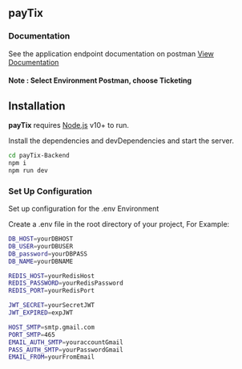 ## payTix

### Documentation

See the application endpoint documentation on postman [View Documentation](https://documenter.getpostman.com/view/10726334/UUxzA7Hc)

#### Note : Select Environment Postman, choose <b>Ticketing</b>

## Installation

<b>payTix</b> requires [Node.js](https://nodejs.org/) v10+ to run.

Install the dependencies and devDependencies and start the server.

```sh
cd payTix-Backend
npm i
npm run dev
```

### Set Up Configuration

Set up configuration for the .env Environment

Create a .env file in the root directory of your project, For Example:

```sh
DB_HOST=yourDBHOST
DB_USER=yourDBUSER
DB_password=yourDBPASS
DB_NAME=yourDBNAME

REDIS_HOST=yourRedisHost
REDIS_PASSWORD=yourRedisPassword
REDIS_PORT=yourRedisPort

JWT_SECRET=yourSecretJWT
JWT_EXPIRED=expJWT

HOST_SMTP=smtp.gmail.com
PORT_SMTP=465
EMAIL_AUTH_SMTP=youraccountGmail
PASS_AUTH_SMTP=yourPasswordGmail
EMAIL_FROM=yourFromEmail
```
